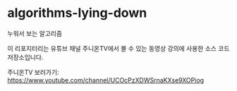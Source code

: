 # algorithms-lying-down
누워서 보는 알고리즘

이 리포지터리는 유튜브 채널 주니온TV에서 볼 수 있는 동영상 강의에 사용한 소스 코드 저장소입니다.

주니온TV 보러가기: https://www.youtube.com/channel/UCOcPzXDWSrnaKXse9XOPiog
